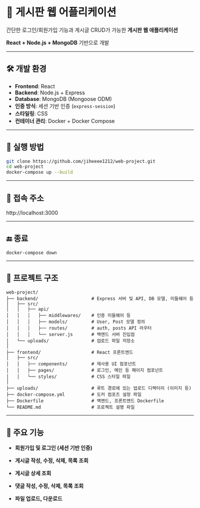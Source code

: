 # 📌 게시판 웹 어플리케이션

간단한 로그인/회원가입 기능과 게시글 CRUD가 가능한 **게시판 웹 애플리케이션**  

**React + Node.js + MongoDB** 기반으로 개발

---

## 🛠️ 개발 환경

- **Frontend**: React  
- **Backend**: Node.js + Express  
- **Database**: MongoDB (Mongoose ODM)  
- **인증 방식**: 세션 기반 인증 (`express-session`)  
- **스타일링**: CSS  
- **컨테이너 관리**: Docker + Docker Compose  

---

## 🚀 실행 방법

```bash
git clone https://github.com/jiheeee1212/web-project.git
cd web-project
docker-compose up --build
```

---

## 🔗 접속 주소
http://localhost:3000

---

## 🔚 종료
```
docker-compose down 
```

---

## 📁 프로젝트 구조
```
web-project/  
├── backend/                    # Express 서버 및 API, DB 모델, 미들웨어 등  
│   ├── src/  
│   │   ├── api/  
│   │   │   ├── middlewares/    # 인증 미들웨어 등  
│   │   │   ├── models/         # User, Post 모델 정의  
│   │   │   ├── routes/         # auth, posts API 라우터  
│   │   │   └── server.js       # 백엔드 서버 진입점  
│   └── uploads/                # 업로드 파일 저장소  
│  
├── frontend/                   # React 프론트엔드  
│   ├── src/  
│   │   ├── components/         # 재사용 UI 컴포넌트  
│   │   ├── pages/              # 로그인, 메인 등 페이지 컴포넌트  
│   │   └── styles/             # CSS 스타일 파일  
│  
├── uploads/                    # 루트 경로에 있는 업로드 디렉터리 (이미지 등)  
├── docker-compose.yml          # 도커 컴포즈 설정 파일  
├── Dockerfile                  # 백엔드, 프론트엔드 Dockerfile  
└── README.md                   # 프로젝트 설명 파일  
```



---

## 📌 주요 기능
- **회원가입 및 로그인 (세션 기반 인증)**

- **게시글 작성, 수정, 삭제, 목록 조회**

- **게시글 상세 조회** 

- **댓글 작성, 수정, 삭제, 목록 조회**

- **파일 업로드, 다운로드**

